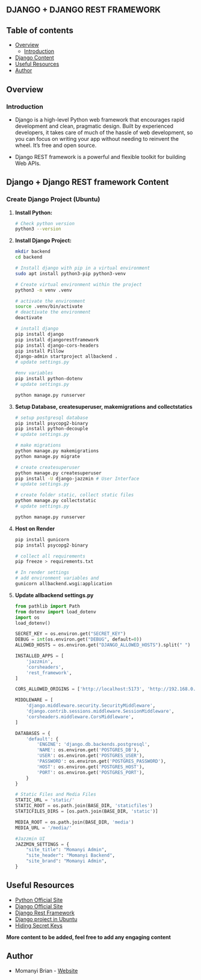 ## DJANGO + DJANGO REST FRAMEWORK

## Table of contents

- [Overview](#overview)
    - [Introduction](#introduction)
- [Django Content](#django-content)
- [Useful Resources](#useful-resources)
- [Author](#author)

## Overview

### Introduction
- Django is a high-level Python web framework that encourages rapid development and clean, pragmatic design. Built by experienced developers, it takes care of much of the hassle of web development, so you can focus on writing your app without needing to reinvent the wheel. It’s free and open source.

- Django REST framework is a powerful and flexible toolkit for building Web APIs.

## Django + Django REST framework Content

### Create Django Project (Ubuntu)

1. **Install Python:**

    ```bash
    # Check python version
    python3 --version
    ```

2. **Install Django Project:**

    ```bash
    mkdir backend
    cd backend

    # Install django with pip in a virtual environment
    sudo apt install python3-pip python3-venv

    # Create virtual environment within the project
    python3 -m venv .venv

    # activate the environment
    source .venv/bin/activate
    # deactivate the environment
    deactivate

    # install django
    pip install django
    pip install djangorestframework
    pip install django-cors-headers
    pip install Pillow 
    django-admin startproject allbackend .
    # update settings.py

    #env variables
    pip install python-dotenv
    # update settings.py

    python manage.py runserver
    ```

3. **Setup Database, createsuperuser, makemigrations and collectstatics**
    ```bash
    # setup postgresql database
    pip install psycopg2-binary
    pip install python-decouple
    # update settings.py

    # make migrations
    python manage.py makemigrations
    python manage.py migrate
    
    # create createsuperuser
    python manage.py createsuperuser
    pip install -U django-jazzmin # User Interface
    # update settings.py

    # create folder static, collect static files
    python manage.py collectstatic
    # update settings.py

    python manage.py runserver
    ```

4. **Host on Render**
    ```python
    pip install gunicorn
    pip install psycopg2-binary

    # collect all requirements
    pip freeze > requirements.txt

    # In render settings
    # add environment variables and
    gunicorn allbackend.wsgi:application
    ```

5. **Update allbackend settings.py**
    ```python
    from pathlib import Path
    from dotenv import load_dotenv
    import os
    load_dotenv()

    SECRET_KEY = os.environ.get("SECRET_KEY")
    DEBUG = int(os.environ.get("DEBUG", default=0))
    ALLOWED_HOSTS = os.environ.get("DJANGO_ALLOWED_HOSTS").split(" ")

    INSTALLED_APPS = [
        'jazzmin',
        'corsheaders',
        'rest_framework',
    ]

    CORS_ALLOWED_ORIGINS = ['http://localhost:5173', 'http://192.168.0.17:5173']

    MIDDLEWARE = [
        'django.middleware.security.SecurityMiddleware',
        'django.contrib.sessions.middleware.SessionMiddleware',
        'corsheaders.middleware.CorsMiddleware',
    ]

    DATABASES = {
        'default': {
            'ENGINE': 'django.db.backends.postgresql',
            'NAME': os.environ.get('POSTGRES_DB'),
            'USER': os.environ.get('POSTGRES_USER'),
            'PASSWORD': os.environ.get('POSTGRES_PASSWORD'),
            'HOST': os.environ.get('POSTGRES_HOST'),
            'PORT': os.environ.get('POSTGRES_PORT'),
        }
    }

    # Static Files and Media Files
    STATIC_URL = 'static/'
    STATIC_ROOT = os.path.join(BASE_DIR, 'staticfiles')
    STATICFILES_DIRS = [os.path.join(BASE_DIR, 'static')]

    MEDIA_ROOT = os.path.join(BASE_DIR, 'media')
    MEDIA_URL = '/media/'

    #Jazzmin UI
    JAZZMIN_SETTINGS = {
        "site_title": "Momanyi Admin",
        "site_header": "Momanyi Backend",
        "site_brand": "Momanyi Admin",
    }
    ```

## Useful Resources
- [Python Official Site](https://www.python.org/)
- [Django Official Site](https://www.djangoproject.com/)
- [Django Rest Framework](https://www.django-rest-framework.org/)
- [Django project in Ubuntu](https://www.youtube.com/watch?v=BSRN0hC96L8)
- [Hiding Secret Keys](https://medium.com/@natmakesthings/hiding-secret-key-in-django-deployment-on-heroku-59b9640819a)


**More content to be added, feel free to add any engaging content**

## Author

- Momanyi Brian - [Website](https://momanyi-brian-portfolio.vercel.app)